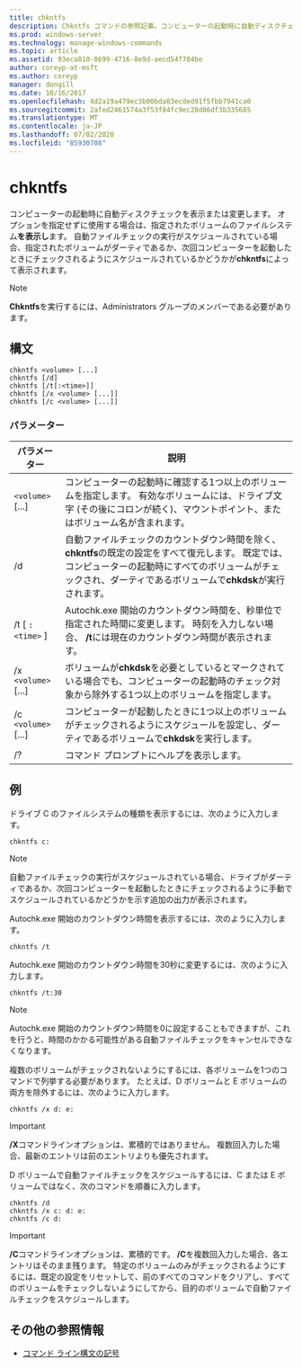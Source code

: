 ```yaml
---
title: chkntfs
description: Chkntfs コマンドの参照記事。コンピューターの起動時に自動ディスクチェックを表示または変更します。
ms.prod: windows-server
ms.technology: manage-windows-commands
ms.topic: article
ms.assetid: 93eca810-8699-4716-8e9d-aecd54f704be
author: coreyp-at-msft
ms.author: coreyp
manager: dongill
ms.date: 10/16/2017
ms.openlocfilehash: 4d2a19a479ec3b00bda83ecded91f5fbb7941ca0
ms.sourcegitcommit: 2afed2461574a3f53f84fc9ec28d86df3b335685
ms.translationtype: MT
ms.contentlocale: ja-JP
ms.lasthandoff: 07/02/2020
ms.locfileid: "85930708"
---
```

# <a name="chkntfs"></a>chkntfs

コンピューターの起動時に自動ディスクチェックを表示または変更します。 オプションを指定せずに使用する場合は、指定されたボリュームのファイルシステム**を表示し**ます。 自動ファイルチェックの実行がスケジュールされている場合、指定されたボリュームがダーティであるか、次回コンピューターを起動したときにチェックされるようにスケジュールされているかどうかが**chkntfs**によって表示されます。

> [!NOTE]
> **Chkntfs**を実行するには、Administrators グループのメンバーである必要があります。

## <a name="syntax"></a>構文

```
chkntfs <volume> [...]
chkntfs [/d]
chkntfs [/t[:<time>]]
chkntfs [/x <volume> [...]]
chkntfs [/c <volume> [...]]
```

### <a name="parameters"></a>パラメーター

| パラメーター | 説明 |
| --------- | ----------- |
| `<volume>` [...] | コンピューターの起動時に確認する1つ以上のボリュームを指定します。 有効なボリュームには、ドライブ文字 (その後にコロンが続く)、マウントポイント、またはボリューム名が含まれます。 |
| /d | 自動ファイルチェックのカウントダウン時間を除く、 **chkntfs**の既定の設定をすべて復元します。 既定では、コンピューターの起動時にすべてのボリュームがチェックされ、ダーティであるボリュームで**chkdsk**が実行されます。 |
| /t [ `:<time>` ] | Autochk.exe 開始のカウントダウン時間を、秒単位で指定された時間に変更します。 時刻を入力しない場合、 **/t**には現在のカウントダウン時間が表示されます。 |
| /x `<volume>` [...] | ボリュームが**chkdsk**を必要としているとマークされている場合でも、コンピューターの起動時のチェック対象から除外する1つ以上のボリュームを指定します。 |
| /c `<volume>` [...] | コンピューターが起動したときに1つ以上のボリュームがチェックされるようにスケジュールを設定し、ダーティであるボリュームで**chkdsk**を実行します。 |
| /? | コマンド プロンプトにヘルプを表示します。 |

## <a name="examples"></a>例

ドライブ C のファイルシステムの種類を表示するには、次のように入力します。

```
chkntfs c:
```

> [!NOTE]
> 自動ファイルチェックの実行がスケジュールされている場合、ドライブがダーティであるか、次回コンピューターを起動したときにチェックされるように手動でスケジュールされているかどうかを示す追加の出力が表示されます。

Autochk.exe 開始のカウントダウン時間を表示するには、次のように入力します。

```
chkntfs /t
```

Autochk.exe 開始のカウントダウン時間を30秒に変更するには、次のように入力します。

```
chkntfs /t:30
```

> [!NOTE]
> Autochk.exe 開始のカウントダウン時間を0に設定することもできますが、これを行うと、時間のかかる可能性がある自動ファイルチェックをキャンセルできなくなります。

複数のボリュームがチェックされないようにするには、各ボリュームを1つのコマンドで列挙する必要があります。 たとえば、D ボリュームと E ボリュームの両方を除外するには、次のように入力します。

```
chkntfs /x d: e:
```

> [!IMPORTANT]
> **/X**コマンドラインオプションは、累積的ではありません。 複数回入力した場合、最新のエントリは前のエントリよりも優先されます。

D ボリュームで自動ファイルチェックをスケジュールするには、C または E ボリュームではなく、次のコマンドを順番に入力します。

```
chkntfs /d
chkntfs /x c: d: e:
chkntfs /c d:
```

> [!IMPORTANT]
> **/C**コマンドラインオプションは、累積的です。 **/C**を複数回入力した場合、各エントリはそのまま残ります。 特定のボリュームのみがチェックされるようにするには、既定の設定をリセットして、前のすべてのコマンドをクリアし、すべてのボリュームをチェックしないようにしてから、目的のボリュームで自動ファイルチェックをスケジュールします。

## <a name="additional-references"></a>その他の参照情報

- [コマンド ライン構文の記号](command-line-syntax-key.md)

